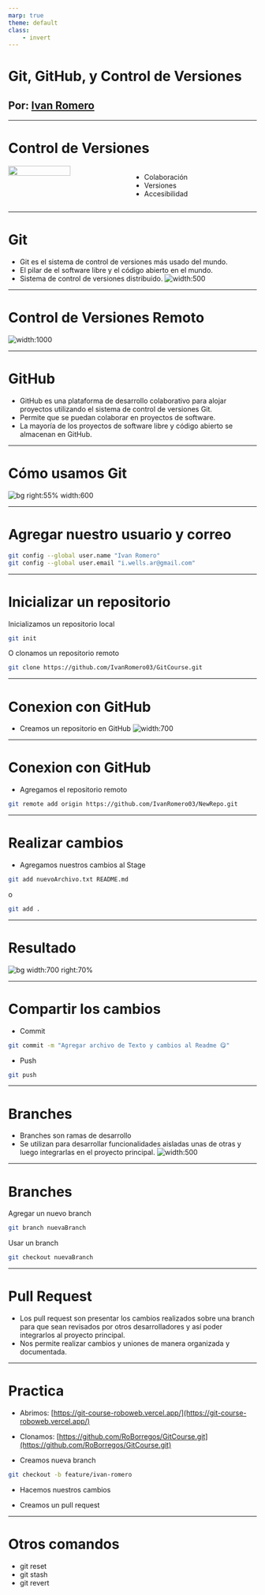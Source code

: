 ```yaml
---
marp: true
theme: default
class:
    - invert
---
```


# Git, GitHub, y Control de Versiones
## Por: [Ivan Romero](https://portafolio-ivanromero03.vercel.app/)


---

# Control de Versiones
<div style="display: flex; height:min-screen;">
<img src="images/collaborative.gif" width="50%"/>
<ul>
    <li>Colaboración</li>
    <li>Versiones</li>
    <li>Accesibilidad</li>
</ul>
</div>

---

# Git
- Git es el sistema de control de versiones más usado del mundo.
- El pilar de el software libre y el código abierto en el mundo.
- Sistema de control de versiones distribuido.
![width:500](images/git.png)

---

# Control de Versiones Remoto

![width:1000](images/sourceControl.png)

---

# GitHub
- GitHub es una plataforma de desarrollo colaborativo para alojar proyectos utilizando el sistema de control de versiones Git.
- Permite que se puedan colaborar en proyectos de software.
- La mayoría de los proyectos de software libre y código abierto se almacenan en GitHub.


---

# Cómo usamos Git

![bg right:55% width:600](images/workflow.png?text=B)

---

# Agregar nuestro usuario y correo
```bash
git config --global user.name "Ivan Romero"
git config --global user.email "i.wells.ar@gmail.com"
```

---

# Inicializar un repositorio
Inicializamos un repositorio local
```bash
git init
```
O clonamos un repositorio remoto
```bash
git clone https://github.com/IvanRomero03/GitCourse.git
```

---

# Conexion con GitHub
- Creamos un repositorio en GitHub
![width:700](images/create-new-repo.gif?text=B)

---
# Conexion con GitHub
- Agregamos el repositorio remoto
```bash
git remote add origin https://github.com/IvanRomero03/NewRepo.git
```

---

# Realizar cambios
- Agregamos nuestros cambios al Stage
```bash
git add nuevoArchivo.txt README.md
```
o
```bash
git add .
```

---
# Resultado
![bg width:700 right:70%](images/status.jpg)

---

# Compartir los cambios

- Commit
```bash
git commit -m "Agregar archivo de Texto y cambios al Readme 😋"
```
- Push
```bash
git push 
```

---

# Branches
- Branches son ramas de desarrollo
- Se utilizan para desarrollar funcionalidades aisladas unas de otras y luego integrarlas en el proyecto principal.
![width:500](images/branches.png)
---
# Branches
Agregar un nuevo branch
```bash
git branch nuevaBranch
```
Usar un branch
```bash
git checkout nuevaBranch
```

---

# Pull Request

- Los pull request son presentar los cambios realizados sobre una branch para que sean revisados por otros desarrolladores y así poder integrarlos al proyecto principal.
- Nos permite realizar cambios y uniones de manera organizada y documentada.

---

# Practica

- Abrimos: [https://git-course-roboweb.vercel.app/](https://git-course-roboweb.vercel.app/)

- Clonamos: [https://github.com/RoBorregos/GitCourse.git](https://github.com/RoBorregos/GitCourse.git)


- Creamos nueva branch
```bash
git checkout -b feature/ivan-romero
```

- Hacemos nuestros cambios

- Creamos un pull request

---

# Otros comandos
- git reset
- git stash
- git revert